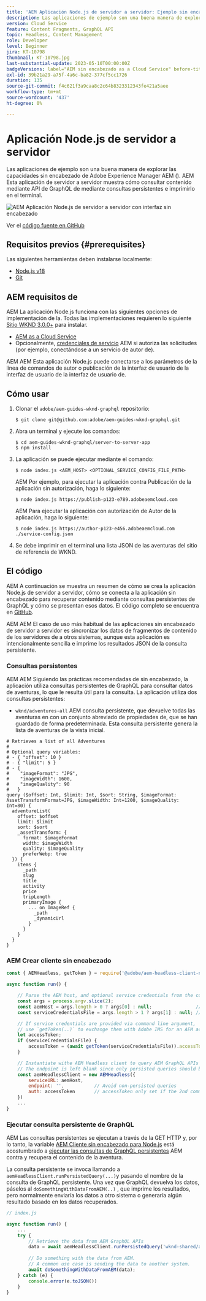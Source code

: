 ```yaml
---
title: 'AEM Aplicación Node.js de servidor a servidor: Ejemplo sin encabezado'
description: Las aplicaciones de ejemplo son una buena manera de explorar las capacidades sin encabezado de Adobe Experience Manager AEM (). AEM Esta aplicación Node.js del lado del servidor muestra cómo consultar contenido mediante las API de GraphQL de la interfaz de usuario de la aplicación de datos usando consultas persistentes.
version: Cloud Service
feature: Content Fragments, GraphQL API
topic: Headless, Content Management
role: Developer
level: Beginner
jira: KT-10798
thumbnail: KT-10798.jpg
last-substantial-update: 2023-05-10T00:00:00Z
badgeVersions: label="AEM sin encabezado as a Cloud Service" before-title="false"
exl-id: 39b21a29-a75f-4a6c-ba82-377cf5cc1726
duration: 135
source-git-commit: f4c621f3a9caa8c2c64b8323312343fe421a5aee
workflow-type: tm+mt
source-wordcount: '437'
ht-degree: 0%

---
```


# Aplicación Node.js de servidor a servidor

Las aplicaciones de ejemplo son una buena manera de explorar las capacidades sin encabezado de Adobe Experience Manager AEM (). AEM Esta aplicación de servidor a servidor muestra cómo consultar contenido mediante API de GraphQL de mediante consultas persistentes e imprimirlo en el terminal.

![AEM Aplicación Node.js de servidor a servidor con interfaz sin encabezado](./assets/server-to-server-app/server-to-server-app.png)

Ver el [código fuente en GitHub](https://github.com/adobe/aem-guides-wknd-graphql/tree/main/server-to-server)

## Requisitos previos {#prerequisites}

Las siguientes herramientas deben instalarse localmente:

+ [Node.js v18](https://nodejs.org/en)
+ [Git](https://git-scm.com/)

## AEM requisitos de

AEM La aplicación Node.js funciona con las siguientes opciones de implementación de la. Todas las implementaciones requieren lo siguiente [Sitio WKND 3.0.0+](https://github.com/adobe/aem-guides-wknd/releases/latest) para instalar.

+ [AEM as a Cloud Service](https://experienceleague.adobe.com/docs/experience-manager-cloud-service/content/implementing/deploying/overview.html)
+ Opcionalmente, [credenciales de servicio](https://experienceleague.adobe.com/docs/experience-manager-cloud-service/content/implementing/developing/generating-access-tokens-for-server-side-apis.html) AEM si autoriza las solicitudes (por ejemplo, conectándose a un servicio de autor de).

AEM AEM Esta aplicación Node.js puede conectarse a los parámetros de la línea de comandos de autor o publicación de la interfaz de usuario de la interfaz de usuario de la interfaz de usuario de.

## Cómo usar

1. Clonar el `adobe/aem-guides-wknd-graphql` repositorio:

   ```shell
   $ git clone git@github.com:adobe/aem-guides-wknd-graphql.git
   ```

1. Abra un terminal y ejecute los comandos:

   ```shell
   $ cd aem-guides-wknd-graphql/server-to-server-app
   $ npm install
   ```

1. La aplicación se puede ejecutar mediante el comando:

   ```
   $ node index.js <AEM_HOST> <OPTIONAL_SERVICE_CONFIG_FILE_PATH>
   ```

   AEM Por ejemplo, para ejecutar la aplicación contra Publicación de la aplicación sin autorización, haga lo siguiente:

   ```shell
   $ node index.js https://publish-p123-e789.adobeaemcloud.com
   ```

   AEM Para ejecutar la aplicación con autorización de Autor de la aplicación, haga lo siguiente:

   ```shell
   $ node index.js https://author-p123-e456.adobeaemcloud.com ./service-config.json
   ```

1. Se debe imprimir en el terminal una lista JSON de las aventuras del sitio de referencia de WKND.

## El código

AEM A continuación se muestra un resumen de cómo se crea la aplicación Node.js de servidor a servidor, cómo se conecta a la aplicación sin encabezado para recuperar contenido mediante consultas persistentes de GraphQL y cómo se presentan esos datos. El código completo se encuentra en [GitHub](https://github.com/adobe/aem-guides-wknd-graphql/tree/main/server-to-server).

AEM AEM El caso de uso más habitual de las aplicaciones sin encabezado de servidor a servidor es sincronizar los datos de fragmentos de contenido de los servidores de a otros sistemas, aunque esta aplicación es intencionalmente sencilla e imprime los resultados JSON de la consulta persistente.

### Consultas persistentes

AEM AEM Siguiendo las prácticas recomendadas de sin encabezado, la aplicación utiliza consultas persistentes de GraphQL para consultar datos de aventuras, lo que le resulta útil para la consulta. La aplicación utiliza dos consultas persistentes:

+ `wknd/adventures-all` AEM consulta persistente, que devuelve todas las aventuras en con un conjunto abreviado de propiedades de, que se han guardado de forma predeterminada. Esta consulta persistente genera la lista de aventuras de la vista inicial.

```
# Retrieves a list of all Adventures
#
# Optional query variables:
# - { "offset": 10 }
# - { "limit": 5 }
# - { 
#    "imageFormat": "JPG",
#    "imageWidth": 1600,
#    "imageQuality": 90 
#   }
query ($offset: Int, $limit: Int, $sort: String, $imageFormat: AssetTransformFormat=JPG, $imageWidth: Int=1200, $imageQuality: Int=80) {
  adventureList(
    offset: $offset
    limit: $limit
    sort: $sort
    _assetTransform: {
      format: $imageFormat
      width: $imageWidth
      quality: $imageQuality
      preferWebp: true
  }) {
    items {
      _path
      slug
      title
      activity
      price
      tripLength
      primaryImage {
        ... on ImageRef {
          _path
          _dynamicUrl
        }
      }
    }
  }
}
```

### AEM Crear cliente sin encabezado

```javascript
const { AEMHeadless, getToken } = require('@adobe/aem-headless-client-nodejs');

async function run() { 

    // Parse the AEM host, and optional service credentials from the command line arguments
    const args = process.argv.slice(2);
    const aemHost = args.length > 0 ? args[0] : null;                // Example: https://author-p123-e456.adobeaemcloud.com
    const serviceCredentialsFile = args.length > 1 ? args[1] : null; // Example: ./service-config.json

    // If service credentials are provided via command line argument,
    // use `getToken(..)` to exchange them with Adobe IMS for an AEM access token 
    let accessToken;
    if (serviceCredentialsFile) {
        accessToken = (await getToken(serviceCredentialsFile)).accessToken;
    }

    // Instantiate withe AEM Headless client to query AEM GraphQL APIs
    // The endpoint is left blank since only persisted queries should be used to query AEM's GraphQL APIs
    const aemHeadlessClient = new AEMHeadless({
        serviceURL: aemHost,
        endpoint: '',           // Avoid non-persisted queries
        auth: accessToken       // accessToken only set if the 2nd command line parameter is set
    })
    ...
}
```


### Ejecutar consulta persistente de GraphQL

AEM Las consultas persistentes se ejecutan a través de la GET HTTP y, por lo tanto, la variable [AEM Cliente sin encabezado para Node.js](https://github.com/adobe/aem-headless-client-nodejs) está acostumbrado a [ejecutar las consultas de GraphQL persistentes](https://github.com/adobe/aem-headless-client-nodejs#within-asyncawait) AEM contra y recupera el contenido de la aventura.

La consulta persistente se invoca llamando a `aemHeadlessClient.runPersistedQuery(...)`y pasando el nombre de la consulta de GraphQL persistente. Una vez que GraphQL devuelva los datos, páselos al `doSomethingWithDataFromAEM(..)` , que imprime los resultados, pero normalmente enviaría los datos a otro sistema o generaría algún resultado basado en los datos recuperados.

```js
// index.js

async function run() { 
    ...
    try {
        // Retrieve the data from AEM GraphQL APIs
        data = await aemHeadlessClient.runPersistedQuery('wknd-shared/adventures-all')
        
        // Do something with the data from AEM. 
        // A common use case is sending the data to another system.
        await doSomethingWithDataFromAEM(data);
    } catch (e) {
        console.error(e.toJSON())
    }
}
```
